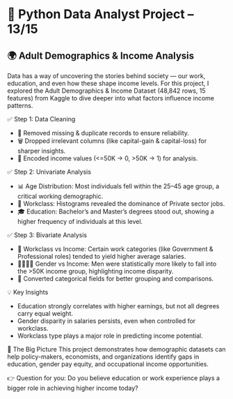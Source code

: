 # 🐍 Python Data Analyst Project – 13/15
## 🌍 Adult Demographics & Income Analysis

Data has a way of uncovering the stories behind society — our work, education, and even how these shape income levels. 
For this project, I explored the Adult Demographics & Income Dataset (48,842 rows, 15 features) from Kaggle to dive deeper into what factors influence income patterns.

✅ Step 1: Data Cleaning

* 🧹 Removed missing & duplicate records to ensure reliability.
* 🗑 Dropped irrelevant columns (like capital-gain & capital-loss) for sharper insights.
* 🔄 Encoded income values (<=50K → 0, >50K → 1) for analysis.

✅ Step 2: Univariate Analysis

* 📊 Age Distribution: Most individuals fell within the 25–45 age group, a critical working demographic.
* 🏢 Workclass: Histograms revealed the dominance of Private sector jobs.
* 🎓 Education: Bachelor’s and Master’s degrees stood out, showing a higher frequency of individuals at this level.

✅ Step 3: Bivariate Analysis

* 💼 Workclass vs Income: Certain work categories (like Government & Professional roles) tended to yield higher average salaries.
* 👩‍🦱👨‍🦰 Gender vs Income: Men were statistically more likely to fall into the >50K income group, highlighting income disparity.
* 🔄 Converted categorical fields for better grouping and comparisons.

💡 Key Insights

* Education strongly correlates with higher earnings, but not all degrees carry equal weight.
* Gender disparity in salaries persists, even when controlled for workclass.
* Workclass type plays a major role in predicting income potential.

🎯 The Big Picture
This project demonstrates how demographic datasets can help policy-makers, economists, and organizations identify gaps in education, gender pay equity, and occupational income opportunities.

👉 Question for you:
Do you believe education or work experience plays a bigger role in achieving higher income today?
